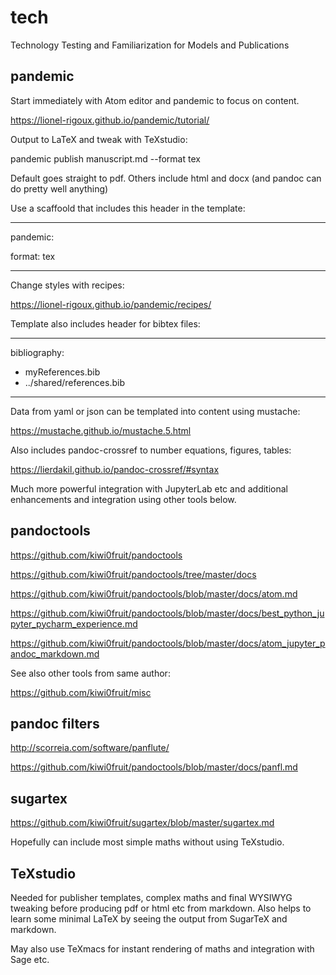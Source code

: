 # tech
Technology Testing and Familiarization for Models and Publications

## pandemic

Start immediately with Atom editor and pandemic to focus on content.

https://lionel-rigoux.github.io/pandemic/tutorial/

Output to LaTeX and tweak with TeXstudio:

pandemic publish manuscript.md --format tex

Default goes straight to pdf. Others include html and docx (and pandoc can do pretty well anything)

Use a scaffoold that includes this header in the template:

---
pandemic:

format: tex
  
---

Change styles with recipes:

https://lionel-rigoux.github.io/pandemic/recipes/

Template also includes header for bibtex files:

---
bibliography:
  - myReferences.bib
  - ../shared/references.bib
---

Data from yaml or json can be templated into content using mustache:

https://mustache.github.io/mustache.5.html

Also includes pandoc-crossref to number equations, figures, tables:

https://lierdakil.github.io/pandoc-crossref/#syntax

Much more powerful integration with JupyterLab etc and additional enhancements and integration using other tools below.

## pandoctools

https://github.com/kiwi0fruit/pandoctools

https://github.com/kiwi0fruit/pandoctools/tree/master/docs

https://github.com/kiwi0fruit/pandoctools/blob/master/docs/atom.md

https://github.com/kiwi0fruit/pandoctools/blob/master/docs/best_python_jupyter_pycharm_experience.md

https://github.com/kiwi0fruit/pandoctools/blob/master/docs/atom_jupyter_pandoc_markdown.md

See also other tools from same author:

https://github.com/kiwi0fruit/misc

## pandoc filters

http://scorreia.com/software/panflute/

https://github.com/kiwi0fruit/pandoctools/blob/master/docs/panfl.md

## sugartex

https://github.com/kiwi0fruit/sugartex/blob/master/sugartex.md

Hopefully can include most simple maths without using TeXstudio.

## TeXstudio

Needed for publisher templates, complex maths and final WYSIWYG tweaking before producing pdf or html etc from markdown. Also helps to learn some minimal LaTeX by seeing the output from SugarTeX and markdown.

May also use TeXmacs for instant rendering of maths and integration with Sage etc. 

